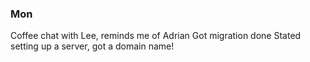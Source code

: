 ### Mon
Coffee chat with Lee, reminds me of Adrian
Got migration done
Stated setting up a server, got a domain name!